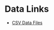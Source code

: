 # Data Links

- [CSV Data Files](https://drive.google.com/drive/folders/15mTEIsJ0qUmj4ve2r2FYYpgXCylHdZfQ?usp=sharing)
